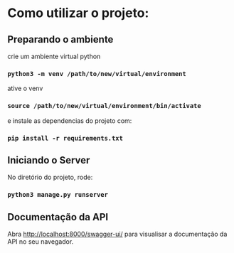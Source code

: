 # Como utilizar o projeto:

## Preparando o ambiente

crie um ambiente virtual python

### `python3 -m venv /path/to/new/virtual/environment`

ative o venv

### `source /path/to/new/virtual/environment/bin/activate`

e instale as dependencias do projeto com:

### `pip install -r requirements.txt`

## Iniciando o Server

No diretório do projeto, rode:

### `python3 manage.py runserver`

## Documentação da API

Abra [http://localhost:8000/swagger-ui/](http://localhost:8000/swagger-ui/) para visualisar a documentação da API no seu navegador.





